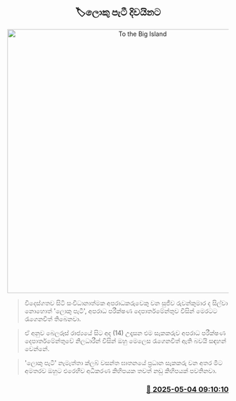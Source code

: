 <p align='center'><b><h2 align='center' title='To the Big Island'>🏷ලොකු පැටී දිවයිනට</h2></b></p>
<p align='center'><img src='https://helakuru.sgp1.cdn.digitaloceanspaces.com/esana/images/lib/loku-pati-uy.jpg' width='600' alt='To the Big Island'></p>

> විදෙස්ගතව සිටි සංවිධානාත්මක අපරාධකරුවෙකු වන සුජීව රුවන්කුමාර ද සිල්වා නොහොත් 'ලොකු පැටී', අපරාධ පරීක්ෂණ දෙපාර්තමේන්තුව විසින් මෙරටට රැගෙනවිත් තිබෙනවා.

> ඒ අනුව බෙලරූස් රාජ්‍යයේ සිට අද (14) උදෑසන එම සැකකරුව අපරාධ පරීක්ෂණ දෙපාර්තමේන්තුවේ නිලධාරීන් විසින් ඔහු මෙලෙස රැගෙනවිත් ඇති බවයි සඳහන් වෙන්නේ.

> 'ලොකු පැටී' නැමැත්තා ක්ලබ් වසන්ත ඝාතනයේ ප්‍රධාන සැකකරු වන අතර මීට අමතර​ව ඔහුට එරෙහිව අධිකරණ කිහිපයක තවත් නඩු කිහිපයක් පවතිනවා.



<h3 align='right'><a href='https://www.helakuru.lk/esana/p/109782/'>📅 2025-05-04 09:10:10</a></h3>

